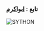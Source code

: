 
### تابع : [ابواكرم](https://t.me/S_P_M_F) ###

![SYTHON](https://telegra.ph/file/6c5fa8b418017114f37f2.jpg)
